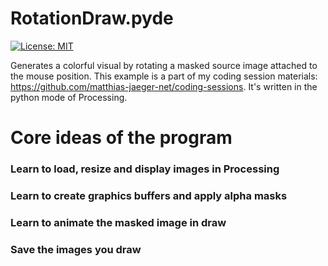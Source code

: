 # RotationDraw.pyde

[![License: MIT](https://img.shields.io/badge/License-MIT-yellow.svg)](https://opensource.org/licenses/MIT)

Generates a colorful visual by rotating a masked source image attached to the mouse position. This example is a part of my coding session materials: https://github.com/matthias-jaeger-net/coding-sessions. It's written in the python mode of Processing.

# Core ideas of the program
### Learn to load, resize and display images in Processing 
### Learn to create graphics buffers and apply alpha masks 
### Learn to animate the masked image in draw
### Save the images you draw 
```
